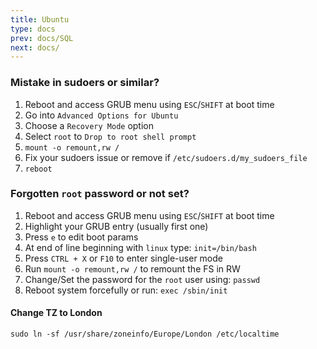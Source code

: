```yaml
---
title: Ubuntu
type: docs
prev: docs/SQL
next: docs/
---
```


### Mistake in sudoers or similar?
1. Reboot and access GRUB menu using `ESC`/`SHIFT` at boot time
2. Go into `Advanced Options for Ubuntu`
3. Choose a `Recovery Mode` option
4. Select `root` to `Drop to root shell prompt`
5. `mount -o remount,rw /`
6. Fix your sudoers issue or remove if `/etc/sudoers.d/my_sudoers_file`
7. `reboot`

### Forgotten `root` password or not set?
1. Reboot and access GRUB menu using `ESC`/`SHIFT` at boot time
2. Highlight your GRUB entry (usually first one)
3. Press `e` to edit boot params
4. At end of line beginning with `linux` type: `init=/bin/bash`
5. Press `CTRL + X` or `F10` to enter single-user mode
6. Run `mount -o remount,rw /` to remount the FS in RW
7. Change/Set the password for the `root` user using: `passwd`
8. Reboot system forcefully or run: `exec /sbin/init`

#### Change TZ to London
```
sudo ln -sf /usr/share/zoneinfo/Europe/London /etc/localtime
```
